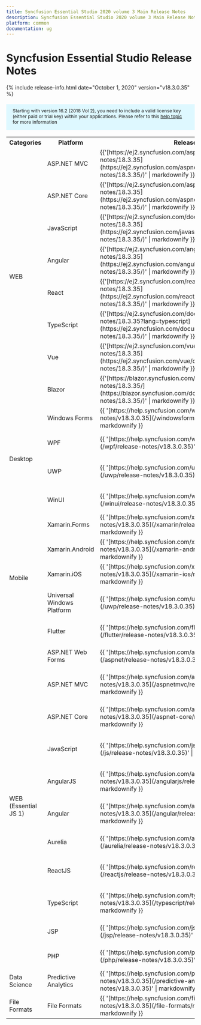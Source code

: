 ```yaml
---
title: Syncfusion Essential Studio 2020 volume 3 Main Release Notes  
description: Syncfusion Essential Studio 2020 volume 3 Main Release Notes  
platform: common
documentation: ug
---
```


# Syncfusion Essential Studio  Release Notes  

{% include release-info.html date="October 1, 2020"   version="v18.3.0.35" %} 

<style>
#license {
    font-size: .88em!important;
margin-top: 1.5em;     margin-bottom: 1.5em;
    background-color: #def8ff;
    padding: 10px 17px 14px;
}
</style>

<div id="license">
Starting with version 16.2 (2018 Vol 2), you need to include a valid license key (either paid or trial key) within your applications. 
Please refer to this <a href="/common/essential-studio/licensing/license-key">help topic</a> for more information 
</div>



<table>
<tr>
<th>
Categories</th><th>
Platform</th><th>
Release Notes</th><th>
Read Me</th></tr>
<tr>
<td rowspan="8">
WEB 
</td>
<td>
ASP.NET MVC
</td>
<td>{{'[https://ej2.syncfusion.com/aspnetmvc/documentation/release-notes/18.3.35](https://ej2.syncfusion.com/aspnetmvc/documentation/release-notes/18.3.35/)' | markdownify }}
</td>
<td>{{'[http://files2.syncfusion.com/Installs/v18.3.0.35/ReadMe/web/ASPMVC.html](http://files2.syncfusion.com/Installs/v18.3.0.35/ReadMe/web/ASPMVC.html)' | markdownify }}
</td>
</tr>
<tr>
<td>
ASP.NET Core	
</td>
<td>{{'[https://ej2.syncfusion.com/aspnetcore/documentation/release-notes/18.3.35](https://ej2.syncfusion.com/aspnetcore/documentation/release-notes/18.3.35/)' | markdownify }}
</td>
<td>{{'[http://files2.syncfusion.com/Installs/v18.3.0.35/ReadMe/web/ASPNETCORE.html](http://files2.syncfusion.com/Installs/v18.3.0.35/ReadMe/web/ASPNETCORE.html)' | markdownify }}
</td>
</tr>
<tr>
<td>
JavaScript
</td>
<td>{{'[https://ej2.syncfusion.com/documentation/release-notes/18.3.35](https://ej2.syncfusion.com/javascript/documentation/release-notes/18.3.35/)' | markdownify }}
</td>
<td>{{'[http://files2.syncfusion.com/Installs/v18.3.0.35/ReadMe/web/JavaScript.html](http://files2.syncfusion.com/Installs/v18.3.0.35/ReadMe/web/JavaScript.html)' | markdownify }}
</td>
</tr>
<tr>
<td>
Angular
</td>
<td>{{'[https://ej2.syncfusion.com/angular/documentation/release-notes/18.3.35](https://ej2.syncfusion.com/angular/documentation/release-notes/18.3.35/)' | markdownify }}
</td>
<td>{{'[http://files2.syncfusion.com/Installs/v18.3.0.35/ReadMe/web/Angular.html](http://files2.syncfusion.com/Installs/v18.3.0.35/ReadMe/web/Angular.html)' | markdownify }}
</td>
</tr>
<tr>
<td>
React
</td>
<td>{{'[https://ej2.syncfusion.com/react/documentation/release-notes/18.3.35](https://ej2.syncfusion.com/react/documentation/release-notes/18.3.35/)' | markdownify }}
</td>
<td>{{'[http://files2.syncfusion.com/Installs/v18.3.0.35/ReadMe/web/React.html](http://files2.syncfusion.com/Installs/v18.3.0.35/ReadMe/web/React.html)' | markdownify }}
</td>
</tr>
<tr>
<td>
TypeScript
</td>
<td>{{'[https://ej2.syncfusion.com/documentation/release-notes/18.3.35?lang=typescript](https://ej2.syncfusion.com/documentation/release-notes/18.3.35/)' | markdownify }}
</td>
<td>{{'[http://files2.syncfusion.com/Installs/v18.3.0.35/ReadMe/web/TypeScript.html](http://files2.syncfusion.com/Installs/v18.3.0.35/ReadMe/web/TypeScript.html)' | markdownify }}
</td>
</tr>
<tr>
<td>
Vue
</td>
<td>{{'[https://ej2.syncfusion.com/vue/documentation/release-notes/18.3.35](https://ej2.syncfusion.com/vue/documentation/release-notes/18.3.35/)' | markdownify }}
</td>
<td>{{'[http://files2.syncfusion.com/Installs/v18.3.0.35/ReadMe/web/Vue.html](http://files2.syncfusion.com/Installs/v18.3.0.35/ReadMe/web/Vue.html)' | markdownify }}
</td>
</tr>
<tr>
<td>
Blazor
</td>
<td>{{'[https://blazor.syncfusion.com/documentation/release-notes/18.3.35/](https://blazor.syncfusion.com/documentation/release-notes/18.3.35/)' | markdownify }}
</td>
<td>{{'[http://files2.syncfusion.com/Installs/v18.3.0.35/ReadMe/web/Blazor.html](http://files2.syncfusion.com/Installs/v18.3.0.35/ReadMe/web/Blazor.html)' | markdownify }}
</td>
</tr>
<tr>
<td rowspan="4">
Desktop
</td>
<td>
Windows Forms
</td>
<td>{{ '[https://help.syncfusion.com/windowsforms/release-notes/v18.3.0.35](/windowsforms/release-notes/v18.3.0.35)' | markdownify }}
</td>
<td>{{ '[http://files2.syncfusion.com/Installs/v18.3.0.35/ReadMe/WindowsForms.html](http://files2.syncfusion.com/Installs/v18.3.0.35/ReadMe/WindowsForms.html)' | markdownify }}
</td>
</tr>
<tr>
<td>
WPF
</td>
<td>{{ '[https://help.syncfusion.com/wpf/release-notes/v18.3.0.35](/wpf/release-notes/v18.3.0.35)' | markdownify }}
</td>
<td>{{ '[http://files2.syncfusion.com/Installs/v18.3.0.35/ReadMe/WPF.html](http://files2.syncfusion.com/Installs/v18.3.0.35/ReadMe/WPF.html)' | markdownify }}
</td>
</tr>
<tr>
<td>
UWP
</td>
<td>{{ '[https://help.syncfusion.com/uwp/release-notes/v18.3.0.35](/uwp/release-notes/v18.3.0.35)' | markdownify }}
</td>
<td>{{ '[http://files2.syncfusion.com/Installs/v18.3.0.35/ReadMe/UniversalWindows.html](http://files2.syncfusion.com/Installs/v18.3.0.35/ReadMe/UniversalWindows.html)' | markdownify }}
</td>
</tr>
<tr>
<td>
WinUI
</td>
<td>{{ '[https://help.syncfusion.com/winui/release-notes/v18.3.0.35](/winui/release-notes/v18.3.0.35)' | markdownify }}
</td>
<td>{{ '[http://files2.syncfusion.com/Installs/v18.3.0.35/ReadMe/WinUI.html](http://files2.syncfusion.com/Installs/v18.3.0.35/ReadMe/WinUI.html)' | markdownify }}
</td>
</tr>
<tr>
<td rowspan="5">
Mobile
</td>
<td>
Xamarin.Forms
</td>
<td>{{ '[https://help.syncfusion.com/xamarin/release-notes/v18.3.0.35](/xamarin/release-notes/v18.3.0.35)' | markdownify }}
</td>
<td>{{ '[http://files2.syncfusion.com/Installs/v18.3.0.35/ReadMe/Xamarin_Forms.html](http://files2.syncfusion.com/Installs/v18.3.0.35/ReadMe/Xamarin_Forms.html)' | markdownify }}
</td>
</tr>
<tr>
<td>
Xamarin.Android
</td>
<td>{{ '[https://help.syncfusion.com/xamarin-android/release-notes/v18.3.0.35](/xamarin-android/release-notes/v18.3.0.35)' | markdownify }}
</td>
<td>{{ '[http://files2.syncfusion.com/Installs/v18.3.0.35/ReadMe/Xamarin_Forms.html](http://files2.syncfusion.com/Installs/v18.3.0.35/ReadMe/Xamarin_Forms.html)' | markdownify }}
</td>
</tr>
<tr>
<td>
Xamarin.iOS
</td>
<td>{{ '[https://help.syncfusion.com/xamarin-ios/release-notes/v18.3.0.35](/xamarin-ios/release-notes/v18.3.0.35)' | markdownify }}
</td>
<td>{{ '[http://files2.syncfusion.com/Installs/v18.3.0.35/ReadMe/Xamarin_Forms.html](http://files2.syncfusion.com/Installs/v18.3.0.35/ReadMe/Xamarin_Forms.html)' | markdownify }}
</td>
</tr>
<tr>
<td>
Universal Windows Platform
</td>
<td>{{ '[https://help.syncfusion.com/uwp/release-notes/v18.3.0.35](/uwp/release-notes/v18.3.0.35)' | markdownify }}
</td>
<td>{{ '[http://files2.syncfusion.com/Installs/v18.3.0.35/ReadMe/UniversalWindows.html](http://files2.syncfusion.com/Installs/v18.3.0.35/ReadMe/UniversalWindows.html)' | markdownify }}
</td>
</tr>
<tr>
<td>
Flutter
</td>
<td>{{ '[https://help.syncfusion.com/flutter/release-notes/v18.3.0.35](/flutter/release-notes/v18.3.0.35)' | markdownify }}
</td>
<td>{{ '[http://files2.syncfusion.com/Installs/v18.3.0.35/ReadMe/Flutter.html](http://files2.syncfusion.com/Installs/v18.3.0.35/ReadMe/Flutter.html)' | markdownify }}
</td>
</tr>
<tr>
<td rowspan="11">
WEB (Essential JS 1)
</td>
<td>
ASP.NET Web Forms
</td>
<td>{{ '[https://help.syncfusion.com/aspnet/release-notes/v18.3.0.35](/aspnet/release-notes/v18.3.0.35)' | markdownify }}
</td>
<td>{{ '[http://files2.syncfusion.com/Installs/v18.3.0.35/ReadMe/essential-js1/ASP.html](http://files2.syncfusion.com/Installs/v18.3.0.35/ReadMe/essential-js1/ASP.html)' | markdownify }}
</td>
</tr>
<tr>
<td>
ASP.NET MVC
</td>
<td>{{ '[https://help.syncfusion.com/aspnetmvc/release-notes/v18.3.0.35](/aspnetmvc/release-notes/v18.3.0.35)' | markdownify }}
</td>
<td>{{ '[http://files2.syncfusion.com/Installs/v18.3.0.35/ReadMe/essential-js1/ASPMVC.html](http://files2.syncfusion.com/Installs/v18.3.0.35/ReadMe/essential-js1/ASPMVC.html)' | markdownify }}
</td>
</tr>
<tr>
<td>
ASP.NET Core
</td>
<td>{{ '[https://help.syncfusion.com/aspnet-core/release-notes/v18.3.0.35](/aspnet-core/release-notes/v18.3.0.35)' | markdownify }}
</td>
<td>
{{ '[http://files2.syncfusion.com/Installs/v18.3.0.35/ReadMe/essential-js1/ASPNETCORE.html](http://files2.syncfusion.com/Installs/v18.3.0.35/ReadMe/essential-js1/ASPNETCORE.html)' | markdownify }}
</td>
</tr>
<tr>
<td>
JavaScript
</td>
<td>{{ '[https://help.syncfusion.com/js/release-notes/v18.3.0.35](/js/release-notes/v18.3.0.35)' | markdownify }}
</td>
<td>{{ '[http://files2.syncfusion.com/Installs/v18.3.0.35/ReadMe/essential-js1/JavaScript.html](http://files2.syncfusion.com/Installs/v18.3.0.35/ReadMe/essential-js1/JavaScript.html)' | markdownify }}
</td>
</tr>
<tr>
<td>
AngularJS
</td>
<td>{{ '[https://help.syncfusion.com/angularjs/release-notes/v18.3.0.35](/angularjs/release-notes/v18.3.0.35)' | markdownify }}
</td>
<td>{{ '[http://files2.syncfusion.com/Installs/v18.3.0.35/ReadMe/essential-js1/AngularJS.html](http://files2.syncfusion.com/Installs/v18.3.0.35/ReadMe/essential-js1/AngularJS.html)' | markdownify }}
</td>
</tr>
<tr>
<td>
Angular
</td>
<td>{{ '[https://help.syncfusion.com/angular/release-notes/v18.3.0.35](/angular/release-notes/v18.3.0.35)' | markdownify }}
</td>
<td>{{ '[http://files2.syncfusion.com/Installs/v18.3.0.35/ReadMe/essential-js1/Angular.html](http://files2.syncfusion.com/Installs/v18.3.0.35/ReadMe/essential-js1/Angular.html)' | markdownify }}
</td>
</tr>
<tr>
<td>
Aurelia
</td>
<td>{{ '[https://help.syncfusion.com/aurelia/release-notes/v18.3.0.35](/aurelia/release-notes/v18.3.0.35)' | markdownify }}
</td>
<td>{{ '[http://files2.syncfusion.com/Installs/v18.3.0.35/ReadMe/essential-js1/Aurelia.html](http://files2.syncfusion.com/Installs/v18.3.0.35/ReadMe/essential-js1/Aurelia.html)' | markdownify }}
</td>
</tr>
<tr>
<td>
ReactJS
</td>
<td>{{ '[https://help.syncfusion.com/reactjs/release-notes/v18.3.0.35](/reactjs/release-notes/v18.3.0.35)' | markdownify }}
</td>
<td>{{ '[http://files2.syncfusion.com/Installs/v18.3.0.35/ReadMe/essential-js1/ReactJS.html](http://files2.syncfusion.com/Installs/v18.3.0.35/ReadMe/essential-js1/ReactJS.html)' | markdownify }}
</td>
</tr>
<tr>
<td>
TypeScript
</td>
<td>{{ '[https://help.syncfusion.com/typescript/release-notes/v18.3.0.35](/typescript/release-notes/v18.3.0.35)' | markdownify }}
</td>
<td>{{ '[http://files2.syncfusion.com/Installs/v18.3.0.35/ReadMe/essential-js1/TypeScript.html](http://files2.syncfusion.com/Installs/v18.3.0.35/ReadMe/essential-js1/TypeScript.html)' | markdownify }}
</td>
</tr>
<tr>
<td>
JSP
</td>
<td>{{ '[https://help.syncfusion.com/jsp/release-notes/v18.3.0.35](/jsp/release-notes/v18.3.0.35)' | markdownify }}
</td>
<td>{{ '[http://files2.syncfusion.com/Installs/v18.3.0.35/ReadMe/essential-js1/JSP.html](http://files2.syncfusion.com/Installs/v18.3.0.35/ReadMe/essential-js1/JSP.html)' | markdownify }}
</td>
</tr>
<tr>
<td>
PHP
</td>
<td>{{ '[https://help.syncfusion.com/php/release-notes/v18.3.0.35](/php/release-notes/v18.3.0.35)' | markdownify }}
</td>
<td>{{ '[http://files2.syncfusion.com/Installs/v18.3.0.35/ReadMe/essential-js1/PHP.html](http://files2.syncfusion.com/Installs/v18.3.0.35/ReadMe/essential-js1/PHP.html)' | markdownify }}
</td>
</tr>
<tr>
<td>
Data Science
</td>
<td>
Predictive Analytics
</td>
<td>{{ '[https://help.syncfusion.com/predictive-analytics/release-notes/v18.3.0.35](/predictive-analytics/release-notes/v18.3.0.35)' | markdownify }}
</td>
<td>
</td>
</tr>
<tr>
<td>
File Formats
</td>
<td>
File Formats
</td>
<td>{{ '[https://help.syncfusion.com/file-formats/release-notes/v18.3.0.35](/file-formats/release-notes/v18.3.0.35)' | markdownify }}
</td>
<td>
</td>
</tr>
</table>